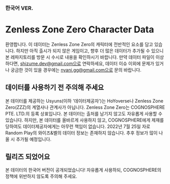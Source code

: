 ### 한국어 VER.

# Zenless Zone Zero Character Data
환영합니다. 이 데이터는 Zenless Zone Zero의 캐릭터에 전반적인 요소를 담고 있습니다. 하지만 아직 출시가 되지 않은 게임이고, 향후 더 많은 데이터가 추가될 수 있으니 본 레파지토리를 방문 시 수시로 내용을 확인하시기 바랍니다. 만약 데이터 파일이 이상하다면, shizume.dev@gmail.com으로 연락하세요, 데이터 이슈 이외에 문제가 있거나 궁금한 것이 있을 경우에는 nyani.gg@gmail.com으로 문의 바랍니다.

## 데이터를 사용하기 전 주의해 주세요
본 데이터를 제공하는 Usyuns(이하 '데이터제공자')는 HoYoverse나 Zenless Zone Zero(ZZZ)의 계열사나 관계사가 아닙니다. Zenless Zone Zero는 COGNOSPHERE PTE. LTD.의 등록 상표입니다. 본 데이터는 출처를 남기지 않고도 자유롭게 사용할 수 있습니다. 하지만, 본 데이터를 올바르게 사용하지 않고, COGNOSPHERE에게 제재를 당하여도 데이터제공자에게는 아무런 책임이 없습니다. 2022년 7월 25일 자로 Random Play의 와이즈&벨의 데이터 정보는 존재하지 않습니다. 추후 정보가 많이 나올 시 추가될 예정입니다.

## 릴리즈 되었어요
본 데이터의 한국어 버전이 공개되었습니다! 자유롭게 사용하되, COGNOSPHERE의 정책에 위반하지 않도록 주의해 주세요.
